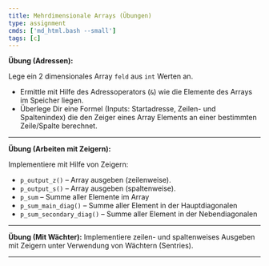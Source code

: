 ```yaml
---
title: Mehrdimensionale Arrays (Übungen)
type: assignment
cmds: ['md_html.bash --small']
tags: [c]
---
```




**Übung (Adressen):**

Lege ein 2 dimensionales Array `feld` aus `int` Werten an. 
- Ermittle mit Hilfe des Adressoperators (`&`) wie die Elemente des Arrays im Speicher liegen.
- Überlege Dir eine Formel (Inputs: Startadresse, Zeilen- und Spaltenindex) die den Zeiger eines Array Elements an einer bestimmten Zeile/Spalte berechnet.



---


**Übung (Arbeiten mit Zeigern):**

Implementiere mit Hilfe von Zeigern:

- `p_output_z()` – Array ausgeben (zeilenweise).
- `p_output_s()` – Array ausgeben (spaltenweise).
- `p_sum` – Summe aller Elemente im Array
- `p_sum_main_diag()` – Summe aller Element in der Hauptdiagonalen
- `p_sum_secondary_diag()` – Summe aller Element in der Nebendiagonalen



---

**Übung (Mit Wächter):**
Implementiere zeilen- und spaltenweises Ausgeben mit Zeigern unter Verwendung von Wächtern (Sentries).

---



